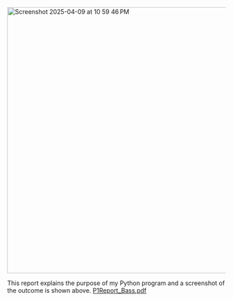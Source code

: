 <img width="614" alt="Screenshot 2025-04-09 at 10 59 46 PM" src="https://github.com/user-attachments/assets/0d8d0b1a-0616-421f-bd30-2b143ea4155a" />

This report explains the purpose of my Python program and a screenshot of the outcome is shown above. [P1Report_Bass.pdf](https://github.com/user-attachments/files/19677333/P1Report_Bass.pdf)
